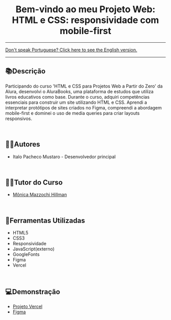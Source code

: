 <div align="center">
<h1>Bem-vindo ao meu Projeto Web: HTML e CSS: responsividade com mobile-first</h1> 
</div>

<hr>
<a href="https://github.com/ItaloPachecoMustaro/Alura-AluraBooks-Project/blob/main/README-EN.md">Don't speak Portuguese? Click here to see the English version.</a>
<hr>

## 📚Descrição

Participando do curso 'HTML e CSS para Projetos Web a Partir do Zero' da Alura, desenvolvi o AluraBooks, uma plataforma de estudos que utiliza livros educativos como base. Durante o curso, adquiri competências essenciais para construir um site utilizando HTML e CSS. Aprendi a interpretar protótipos de sites criados no Figma, compreendi a abordagem mobile-first e dominei o uso de media queries para criar layouts responsivos.

<br>

## 🧑‍💻Autores

- Italo Pacheco Mustaro - Desenvolvedor principal

<br>

## 👨‍🏫Tutor do Curso

- [Mônica Mazzochi Hillman](https://github.com/MonicaHillman)

<br>

## 🔧Ferramentas Utilizadas

- HTML5
- CSS3
- Responsividade
- JavaScript(externo)
- GoogleFonts
- Figma
- Vercel

<br>

## 💻Demonstração

- [Projeto Vercel](https://alura-alura-books-project.vercel.app/)
- [Figma](https://www.figma.com/file/GljRqL8AKb64fP8gj9mb2E/Alura-Books?type=design&node-id=37%3A94&mode=design&t=kjtmm2HsIBItHvbC-1)
